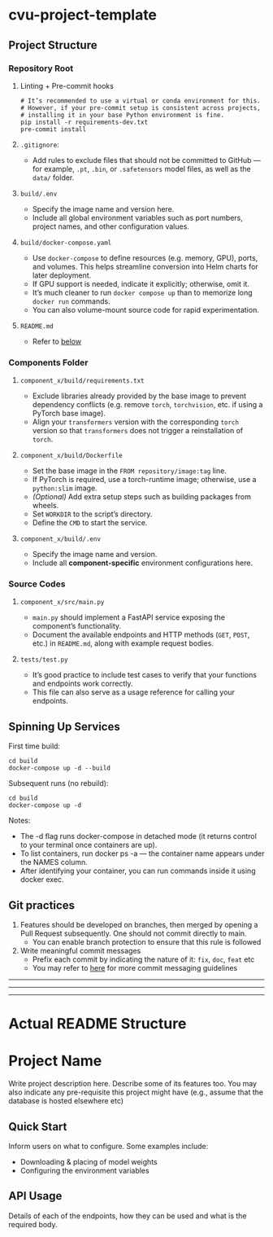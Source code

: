 # cvu-project-template

## Project Structure

### Repository Root
1) Linting + Pre-commit hooks
    ```
    # It’s recommended to use a virtual or conda environment for this.
    # However, if your pre-commit setup is consistent across projects,
    # installing it in your base Python environment is fine.
    pip install -r requirements-dev.txt
    pre-commit install
    ```
2) `.gitignore`:
    - Add rules to exclude files that should not be committed to GitHub — for example, `.pt`, `.bin`, or `.safetensors` model files, as well as the `data/` folder.

3) `build/.env`
    - Specify the image name and version here.
    - Include all global environment variables such as port numbers, project names, and other configuration values.

4) `build/docker-compose.yaml`
    - Use `docker-compose` to define resources (e.g. memory, GPU), ports, and volumes. This helps streamline conversion into Helm charts for later deployment.
    - If GPU support is needed, indicate it explicitly; otherwise, omit it.
    - It’s much cleaner to run `docker compose up` than to memorize long `docker run` commands.
    - You can also volume-mount source code for rapid experimentation.

5) `README.md`
    - Refer to [below](#actual-readme-structure)

### Components Folder
1) `component_x/build/requirements.txt`
    - Exclude libraries already provided by the base image to prevent dependency conflicts (e.g. remove `torch`, `torchvision`, etc. if using a PyTorch base image).
    - Align your `transformers` version with the corresponding `torch` version so that `transformers` does not trigger a reinstallation of `torch`.

2) `component_x/build/Dockerfile`
    - Set the base image in the `FROM repository/image:tag` line.
    - If PyTorch is required, use a torch-runtime image; otherwise, use a `python:slim` image.
    - _(Optional)_ Add extra setup steps such as building packages from wheels.
    - Set `WORKDIR` to the script’s directory.
    - Define the `CMD` to start the service.

3) `component_x/build/.env`
    - Specify the image name and version.
    - Include all **component-specific** environment configurations here.


### Source Codes
1) `component_x/src/main.py`
    - `main.py` should implement a FastAPI service exposing the component’s functionality.
    - Document the available endpoints and HTTP methods (`GET`, `POST`, etc.) in `README.md`, along with example request bodies.

2) `tests/test.py`
    - It’s good practice to include test cases to verify that your functions and endpoints work correctly.
    - This file can also serve as a usage reference for calling your endpoints.

## Spinning Up Services
First time build:
```
cd build
docker-compose up -d --build
```

Subsequent runs (no rebuild):
```
cd build
docker-compose up -d
```

Notes:
- The -d flag runs docker-compose in detached mode (it returns control to your terminal once containers are up).
- To list containers, run docker ps -a — the container name appears under the NAMES column.
- After identifying your container, you can run commands inside it using docker exec.

## Git practices
1. Features should be developed on branches, then merged by opening a Pull Request subsequently. One should not commit directly to main.
    - You can enable branch protection to ensure that this rule is followed
2. Write meaningful commit messages
    - Prefix each commit by indicating the nature of it: `fix`, `doc`, `feat` etc
    - You may refer to [here](https://gist.github.com/qoomon/5dfcdf8eec66a051ecd85625518cfd13) for more commit messaging guidelines

----------------------------------------
----------------------------------------
----------------------------------------
# Actual README Structure


# Project Name

Write project description here. Describe some of its features too. You may also indicate any pre-requisite this project might have (e.g., assume that the database is hosted elsewhere etc)

## Quick Start

Inform users on what to configure. Some examples include:
- Downloading & placing of model weights
- Configuring the environment variables


## API Usage
Details of each of the endpoints, how they can be used and what is the required body.
